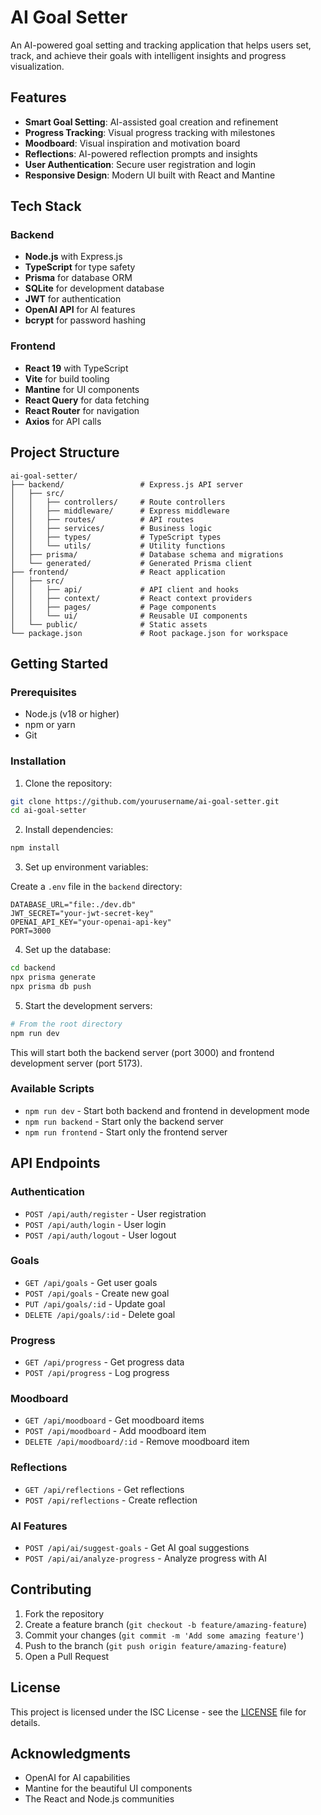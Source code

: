 # AI Goal Setter

An AI-powered goal setting and tracking application that helps users set, track, and achieve their goals with intelligent insights and progress visualization.

## Features

- **Smart Goal Setting**: AI-assisted goal creation and refinement
- **Progress Tracking**: Visual progress tracking with milestones
- **Moodboard**: Visual inspiration and motivation board
- **Reflections**: AI-powered reflection prompts and insights
- **User Authentication**: Secure user registration and login
- **Responsive Design**: Modern UI built with React and Mantine

## Tech Stack

### Backend
- **Node.js** with Express.js
- **TypeScript** for type safety
- **Prisma** for database ORM
- **SQLite** for development database
- **JWT** for authentication
- **OpenAI API** for AI features
- **bcrypt** for password hashing

### Frontend
- **React 19** with TypeScript
- **Vite** for build tooling
- **Mantine** for UI components
- **React Query** for data fetching
- **React Router** for navigation
- **Axios** for API calls

## Project Structure

```
ai-goal-setter/
├── backend/                 # Express.js API server
│   ├── src/
│   │   ├── controllers/     # Route controllers
│   │   ├── middleware/      # Express middleware
│   │   ├── routes/          # API routes
│   │   ├── services/        # Business logic
│   │   ├── types/           # TypeScript types
│   │   └── utils/           # Utility functions
│   ├── prisma/              # Database schema and migrations
│   └── generated/           # Generated Prisma client
├── frontend/                # React application
│   ├── src/
│   │   ├── api/             # API client and hooks
│   │   ├── context/         # React context providers
│   │   ├── pages/           # Page components
│   │   └── ui/              # Reusable UI components
│   └── public/              # Static assets
└── package.json             # Root package.json for workspace
```

## Getting Started

### Prerequisites

- Node.js (v18 or higher)
- npm or yarn
- Git

### Installation

1. Clone the repository:
```bash
git clone https://github.com/yourusername/ai-goal-setter.git
cd ai-goal-setter
```

2. Install dependencies:
```bash
npm install
```

3. Set up environment variables:

Create a `.env` file in the `backend` directory:
```env
DATABASE_URL="file:./dev.db"
JWT_SECRET="your-jwt-secret-key"
OPENAI_API_KEY="your-openai-api-key"
PORT=3000
```

4. Set up the database:
```bash
cd backend
npx prisma generate
npx prisma db push
```

5. Start the development servers:
```bash
# From the root directory
npm run dev
```

This will start both the backend server (port 3000) and frontend development server (port 5173).

### Available Scripts

- `npm run dev` - Start both backend and frontend in development mode
- `npm run backend` - Start only the backend server
- `npm run frontend` - Start only the frontend server

## API Endpoints

### Authentication
- `POST /api/auth/register` - User registration
- `POST /api/auth/login` - User login
- `POST /api/auth/logout` - User logout

### Goals
- `GET /api/goals` - Get user goals
- `POST /api/goals` - Create new goal
- `PUT /api/goals/:id` - Update goal
- `DELETE /api/goals/:id` - Delete goal

### Progress
- `GET /api/progress` - Get progress data
- `POST /api/progress` - Log progress

### Moodboard
- `GET /api/moodboard` - Get moodboard items
- `POST /api/moodboard` - Add moodboard item
- `DELETE /api/moodboard/:id` - Remove moodboard item

### Reflections
- `GET /api/reflections` - Get reflections
- `POST /api/reflections` - Create reflection

### AI Features
- `POST /api/ai/suggest-goals` - Get AI goal suggestions
- `POST /api/ai/analyze-progress` - Analyze progress with AI

## Contributing

1. Fork the repository
2. Create a feature branch (`git checkout -b feature/amazing-feature`)
3. Commit your changes (`git commit -m 'Add some amazing feature'`)
4. Push to the branch (`git push origin feature/amazing-feature`)
5. Open a Pull Request

## License

This project is licensed under the ISC License - see the [LICENSE](LICENSE) file for details.

## Acknowledgments

- OpenAI for AI capabilities
- Mantine for the beautiful UI components
- The React and Node.js communities
